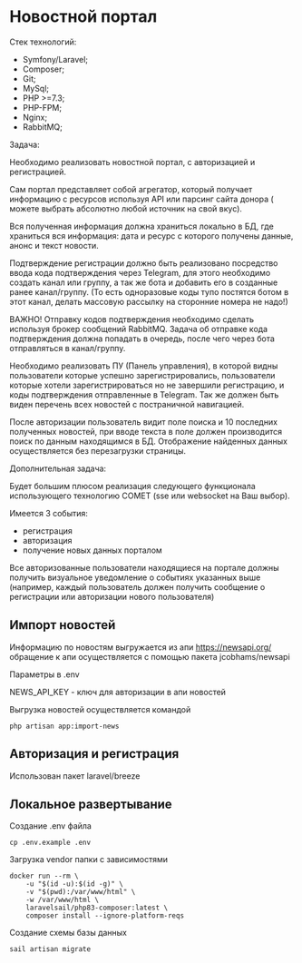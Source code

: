 # Новостной портал

Стек технологий:

- Symfony/Laravel;
- Composer;
- Git;
- MySql;
- PHP >=7.3;
- PHP-FPM;
- Nginx;
- RabbitMQ;

Задача:

Необходимо реализовать новостной портал, с авторизацией и регистрацией.

Сам портал представляет собой агрегатор, который получает информацию с ресурсов используя API или парсинг сайта донора (
можете выбрать абсолютно любой источник на свой вкус).

Вся полученная информация должна храниться локально в БД, где храниться вся информация: дата и ресурс с которого
получены данные, анонс и текст новости.

Подтверждение регистрации должно быть реализовано посредство ввода кода подтверждения через Telegram, для этого
необходимо создать канал или группу, а так же бота и добавить его в созданные ранее канал/группу. (То есть одноразовые
коды тупо постятся ботом в этот канал, делать массовую рассылку на сторонние номера не надо!)

ВАЖНО! Отправку кодов подтверждения необходимо сделать используя брокер сообщений RabbitMQ. Задача об отправке кода
подтверждения должна попадать в очередь, после чего через бота отправляться в канал/группу.

Необходимо реализовать ПУ (Панель управления), в которой видны пользователи которые успешно зарегистрировались,
пользователи которые хотели зарегистрироваться но не завершили регистрацию, и коды подтверждения отправленные в
Telegram. Так же должен быть виден перечень всех новостей с постраничной навигацией.

После авторизации пользователь видит поле поиска и 10 последних полученных новостей, при вводе текста в поле должен
производится поиск по данным находящимся в БД. Отображение найденных данных осуществляется без перезагрузки страницы.

Дополнительная задача:

Будет большим плюсом реализация следующего функционала использующего технологию COMET (sse или websocket на Ваш выбор).

Имеется 3 события:

- регистрация
- авторизация
- получение новых данных порталом

Все авторизованные пользователи находящиеся на портале должны получить визуальное уведомление о событиях указанных
выше (например, каждый пользователь должен получить сообщение о регистрации или авторизации нового пользователя)

## Импорт новостей

Информацию по новостям выгружается из апи https://newsapi.org/ обращение к апи осуществляется с помощью пакета
jcobhams/newsapi

Параметры в .env

NEWS_API_KEY - ключ для авторизации в апи новостей

Выгрузка новостей осуществляется командой
```
php artisan app:import-news
```

## Авторизация и регистрация

Использован пакет laravel/breeze



## Локальное развертывание

Создание .env файла
```
cp .env.example .env
```


Загрузка vendor папки с зависимостями

```
docker run --rm \
    -u "$(id -u):$(id -g)" \
    -v "$(pwd):/var/www/html" \
    -w /var/www/html \
    laravelsail/php83-composer:latest \
    composer install --ignore-platform-reqs
```

Создание схемы базы данных
```
sail artisan migrate
```

